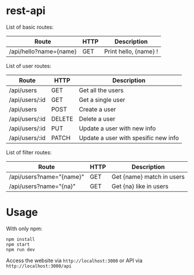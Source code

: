 # rest-api

List of basic routes:

Route | HTTP | Description
------------ | ------------- | -------------
/api/hello?name={name} | GET | Print hello, {name} !

List of user routes:

Route | HTTP | Description
------------ | ------------- | -------------
/api/users | GET | Get all the users
/api/users/:id | GET | Get a single user
/api/users | POST | Create a user
/api/users/:id | DELETE | Delete a user
/api/users/:id | PUT | Update a user with new info
/api/users/:id | PATCH | Update a user with spesific new info

List of filter routes:

Route | HTTP | Description
------------ | ------------- | -------------
/api/users?name="{name}" | GET | Get {name} match in users
/api/users?name="{na}" | GET | Get {na} like in users

# Usage

With only npm:
```
npm install
npm start
npm run dev

```

Access the website via `http://localhost:3000` or API via `http://localhost:3000/api`